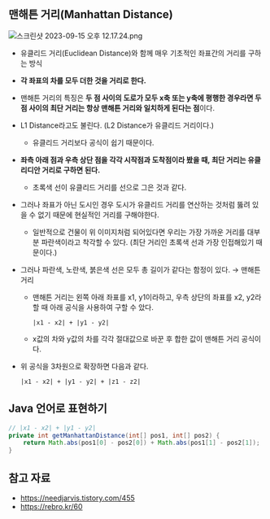## 맨해튼 거리(Manhattan Distance)

![스크린샷 2023-09-15 오후 12.17.24.png](https://img1.daumcdn.net/thumb/R1280x0/?scode=mtistory2&fname=https%3A%2F%2Fblog.kakaocdn.net%2Fdn%2FbEpf4I%2FbtqIYak1dI7%2F4YwuIrnxUw4cK7suKG6iH0%2Fimg.png)

- 유클리드 거리(Euclidean Distance)와 함께 매우 기초적인 좌표간의 거리를 구하는 방식
- **각 좌표의 차를 모두 더한 것을 거리로 한다.**
- 맨해튼 거리의 특징은 **두 점 사이의 도로가 모두 x축 또는 y축에 평행한 경우라면 두 점 사이의 최단 거리는 항상 맨해튼 거리와 일치하게 된다는 점**이다.
- L1 Distance라고도 불린다. (L2 Distance가 유클리드 거리이다.)
    - 유클리드 거리보다 공식이 쉽기 때문이다.
- **좌측 아래 점과 우측 상단 점을 각각 시작점과 도착점이라 봤을 때, 최단 거리는 유클리디안 거리로 구하면 된다.**
    - 초록색 선이 유클리드 거리를 선으로 그은 것과 같다.
- 그러나 좌표가 아닌 도시인 경우 도시가 유클리드 거리를 연산하는 것처럼 뚫려 있을 수 없기 때문에 현실적인 거리를 구해야한다.
    - 일반적으로 건물이 위 이미지처럼 되어있다면 우리는 가장 가까운 거리를 대부분 파란색이라고 착각할 수 있다. (최단 거리인 초록색 선과 가장 인접해있기 때문이다.)
- 그러나 파란색, 노란색, 붉은색 선은 모두 총 길이가 같다는 함정이 있다. → 맨해튼 거리
    - 맨해튼 거리는 왼쪽 아래 좌표를 x1, y1이라하고, 우측 상단의 좌표를 x2, y2라 할 때 아래 공식을 사용하여 구할 수 았다.
        
        ```
        |x1 - x2| + |y1 - y2|
        ```
        
    - x값의 차와 y값의 차를 각각 절대값으로 바꾼 후 합한 값이 맨해튼 거리 공식이다.
- 위 공식을 3차원으로 확장하면 다음과 같다.
    
    ```
    |x1 - x2| + |y1 - y2| + |z1 - z2|
    ```
    

## Java 언어로 표현하기

```java
// |x1 - x2| + |y1 - y2|
private int getManhattanDistance(int[] pos1, int[] pos2) {
    return Math.abs(pos1[0] - pos2[0]) + Math.abs(pos1[1] - pos2[1]);
}
```

## 참고 자료

- https://needjarvis.tistory.com/455
- https://rebro.kr/60